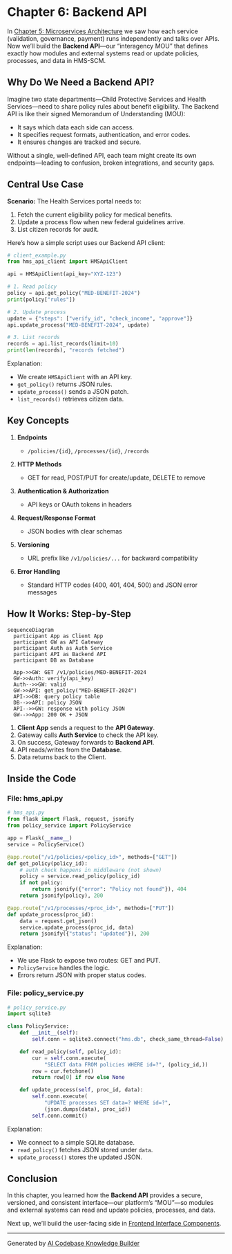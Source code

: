 # Chapter 6: Backend API

In [Chapter 5: Microservices Architecture](05_microservices_architecture_.md) we saw how each service (validation, governance, payment) runs independently and talks over APIs. Now we’ll build the **Backend API**—our “interagency MOU” that defines exactly how modules and external systems read or update policies, processes, and data in HMS-SCM.

## Why Do We Need a Backend API?

Imagine two state departments—Child Protective Services and Health Services—need to share policy rules about benefit eligibility. The Backend API is like their signed Memorandum of Understanding (MOU):  
- It says which data each side can access.  
- It specifies request formats, authentication, and error codes.  
- It ensures changes are tracked and secure.

Without a single, well-defined API, each team might create its own endpoints—leading to confusion, broken integrations, and security gaps.

## Central Use Case

**Scenario:** The Health Services portal needs to:  
1. Fetch the current eligibility policy for medical benefits.  
2. Update a process flow when new federal guidelines arrive.  
3. List citizen records for audit.

Here’s how a simple script uses our Backend API client:

```python
# client_example.py
from hms_api_client import HMSApiClient

api = HMSApiClient(api_key="XYZ-123")

# 1. Read policy
policy = api.get_policy("MED-BENEFIT-2024")
print(policy["rules"])

# 2. Update process
update = {"steps": ["verify_id", "check_income", "approve"]}
api.update_process("MED-BENEFIT-2024", update)

# 3. List records
records = api.list_records(limit=10)
print(len(records), "records fetched")
```

Explanation:  
- We create `HMSApiClient` with an API key.  
- `get_policy()` returns JSON rules.  
- `update_process()` sends a JSON patch.  
- `list_records()` retrieves citizen data.

## Key Concepts

1. **Endpoints**  
   - `/policies/{id}`, `/processes/{id}`, `/records`

2. **HTTP Methods**  
   - GET for read, POST/PUT for create/update, DELETE to remove

3. **Authentication & Authorization**  
   - API keys or OAuth tokens in headers

4. **Request/Response Format**  
   - JSON bodies with clear schemas

5. **Versioning**  
   - URL prefix like `/v1/policies/...` for backward compatibility

6. **Error Handling**  
   - Standard HTTP codes (400, 401, 404, 500) and JSON error messages

## How It Works: Step-by-Step

```mermaid
sequenceDiagram
  participant App as Client App
  participant GW as API Gateway
  participant Auth as Auth Service
  participant API as Backend API
  participant DB as Database

  App->>GW: GET /v1/policies/MED-BENEFIT-2024
  GW->>Auth: verify(api_key)
  Auth-->>GW: valid
  GW->>API: get_policy("MED-BENEFIT-2024")
  API->>DB: query policy table
  DB-->>API: policy JSON
  API-->>GW: response with policy JSON
  GW-->>App: 200 OK + JSON
```

1. **Client App** sends a request to the **API Gateway**.  
2. Gateway calls **Auth Service** to check the API key.  
3. On success, Gateway forwards to **Backend API**.  
4. API reads/writes from the **Database**.  
5. Data returns back to the Client.

## Inside the Code

### File: hms_api.py

```python
# hms_api.py
from flask import Flask, request, jsonify
from policy_service import PolicyService

app = Flask(__name__)
service = PolicyService()

@app.route("/v1/policies/<policy_id>", methods=["GET"])
def get_policy(policy_id):
    # auth check happens in middleware (not shown)
    policy = service.read_policy(policy_id)
    if not policy:
        return jsonify({"error": "Policy not found"}), 404
    return jsonify(policy), 200

@app.route("/v1/processes/<proc_id>", methods=["PUT"])
def update_process(proc_id):
    data = request.get_json()
    service.update_process(proc_id, data)
    return jsonify({"status": "updated"}), 200
```

Explanation:  
- We use Flask to expose two routes: GET and PUT.  
- `PolicyService` handles the logic.  
- Errors return JSON with proper status codes.

### File: policy_service.py

```python
# policy_service.py
import sqlite3

class PolicyService:
    def __init__(self):
        self.conn = sqlite3.connect("hms.db", check_same_thread=False)

    def read_policy(self, policy_id):
        cur = self.conn.execute(
            "SELECT data FROM policies WHERE id=?", (policy_id,))
        row = cur.fetchone()
        return row[0] if row else None

    def update_process(self, proc_id, data):
        self.conn.execute(
            "UPDATE processes SET data=? WHERE id=?",
            (json.dumps(data), proc_id))
        self.conn.commit()
```

Explanation:  
- We connect to a simple SQLite database.  
- `read_policy()` fetches JSON stored under `data`.  
- `update_process()` stores the updated JSON.

## Conclusion

In this chapter, you learned how the **Backend API** provides a secure, versioned, and consistent interface—our platform’s “MOU”—so modules and external systems can read and update policies, processes, and data.  

Next up, we’ll build the user-facing side in [Frontend Interface Components](07_frontend_interface_components_.md).

---

Generated by [AI Codebase Knowledge Builder](https://github.com/The-Pocket/Tutorial-Codebase-Knowledge)